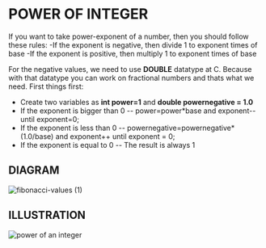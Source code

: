 # POWER OF INTEGER
If you want to take power-exponent of a number, then you should follow these rules:
-If the exponent is negative, then divide 1 to exponent times of base
-If the exponent is positive, then multiply 1 to exponent times of base

For the negative values, we need to use __DOUBLE__ datatype at C. Because with that datatype you can work on fractional numbers and thats what we need.
First things first:
- Create two variables as __int power=1__ and __double powernegative = 1.0__
- If the exponent is bigger than 0
   -- power=power*base and exponent-- until exponent=0;
- If the exponent is less than 0
   -- powernegative=powernegative*(1.0/base) and exponent++ until exponent = 0;
- If the exponent is equal to 0
   -- The result is always 1

## DIAGRAM

![fibonacci-values (1)](https://user-images.githubusercontent.com/89015461/183956931-882354c2-aabc-49a7-9b43-1064c20a49fa.jpg)

## ILLUSTRATION

![power of an integer](https://user-images.githubusercontent.com/89015461/183956816-74cfc9c8-4b6b-4a0d-9900-0bb66fe39f39.png)
